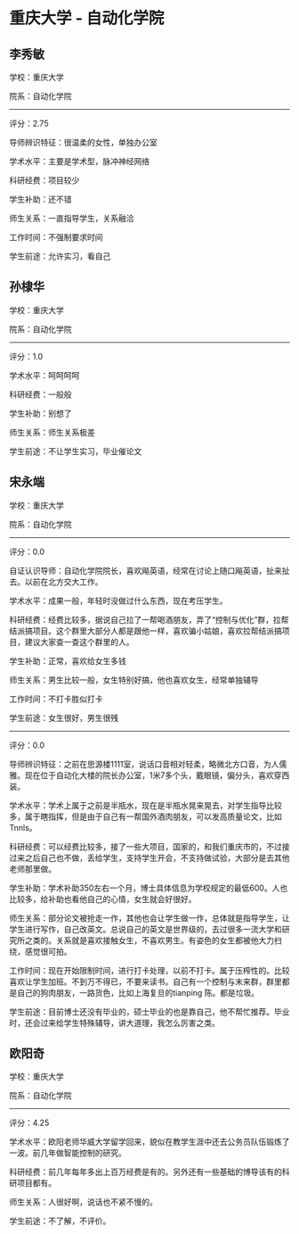 # 重庆大学 - 自动化学院

## 李秀敏

学校：重庆大学

院系：自动化学院

* * *

评分：2.75

导师辨识特征：很温柔的女性，单独办公室

学术水平：主要是学术型，脉冲神经网络

科研经费：项目较少

学生补助：还不错

师生关系：一直指导学生，关系融洽

工作时间：不强制要求时间

学生前途：允许实习，看自己

## 孙棣华

学校：重庆大学

院系：自动化学院

* * *

评分：1.0

学术水平：呵呵呵呵

科研经费：一般般

学生补助：别想了

师生关系：师生关系极差

学生前途：不让学生实习，毕业催论文

## 宋永端

学校：重庆大学

院系：自动化学院

* * *

评分：0.0

自证认识导师：自动化学院院长，喜欢飚英语，经常在讨论上随口飚英语，扯来扯去。以前在北方交大工作。

学术水平：成果一般，年轻时没做过什么东西，现在考压学生。

科研经费：经费比较多，据说自己拉了一帮喝酒朋友，弄了“控制与优化”群，拉帮结派搞项目。这个群里大部分人都是跟他一样，喜欢骗小姑娘，喜欢拉帮结派搞项目，建议大家查一查这个群里的人。

学生补助：正常，喜欢给女生多钱

师生关系：男生比较一般，女生特别好搞，他也喜欢女生，经常单独辅导

工作时间：不打卡胜似打卡

学生前途：女生很好，男生很残

* * *

评分：0.0

导师辨识特征：之前在思源楼1111室，说话口音相对轻柔，略微北方口音，为人儒雅。现在位于自动化大楼的院长办公室，1米7多个头，戴眼镜，偏分头，喜欢穿西装。

学术水平：学术上属于之前是半瓶水，现在是半瓶水晃来晃去，对学生指导比较多，属于瞎指挥，但是由于自己有一帮国外酒肉朋友，可以发高质量论文，比如Tnnls。

科研经费：可以经费比较多，接了一些大项目，国家的，和我们重庆市的，不过接过来之后自己也不做，丢给学生，支持学生开会，不支持做试验，大部分是去其他老师那里做。

学生补助：学术补助350左右一个月，博士具体信息为学校规定的最低600。人也比较多，给补助也看他自己的心情，女生就会好很好。

师生关系：部分论文被抢走一作，其他也会让学生做一作，总体就是指导学生，让学生进行写作，自己改英文。总说自己的英文是世界级的，去过很多一流大学和研究所之类的。关系就是喜欢接触女生，不喜欢男生。有姿色的女生都被他大力扫绕，感觉很可拍。

工作时间：现在开始限制时间，进行打卡处理，以前不打卡。属于压榨性的。比较喜欢让学生加班。不到万不得已，不要来读书。自己有一个控制与末来群，群里都是自己的狗肉朋友，一路货色，比如上海复旦的tianping 陈。都是垃圾。

学生前途：目前博士还没有毕业的，硕士毕业的也是靠自己，他不帮忙推荐。毕业时，还会过来给学生特殊辅导，讲大道理，我怎么厉害之类。

## 欧阳奇

学校：重庆大学

院系：自动化学院

* * *

评分：4.25

学术水平：欧阳老师华威大学留学回来，貌似在教学生涯中还去公务员队伍锻炼了一波。前几年做智能控制的研究。

科研经费：前几年每年多出上百万经费是有的。另外还有一些基础的博导该有的科研项目都有。

师生关系：人很好啊，说话也不紧不慢的。

学生前途：不了解，不评价。